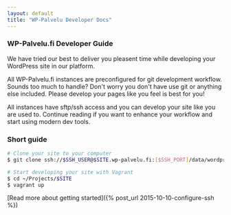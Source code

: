 ```yaml
---
layout: default
title: "WP-Palvelu Developer Docs"
---
```


### WP-Palvelu.fi Developer Guide

We have tried our best to deliver you pleasent time while developing your WordPress site in our platform.

All WP-Palvelu.fi instances are preconfigured for git development workflow. Sounds too much to handle? Don't worry you don't have use git or anything else included. Please develop your pages like you feel is best for you!

All instances have sftp/ssh access and you can develop your site like you are used to. Continue reading if you want to enhance your workflow and start using modern dev tools.

### Short guide

```bash
# Clone your site to your computer
$ git clone ssh://$SSH_USER@$SITE.wp-palvelu.fi:[$SSH_PORT]/data/wordpress ~/Projects/$SITE

# Start developing your site with Vagrant
$ cd ~/Projects/$SITE
$ vagrant up
```

[Read more about getting started]({% post_url 2015-10-10-configure-ssh %})